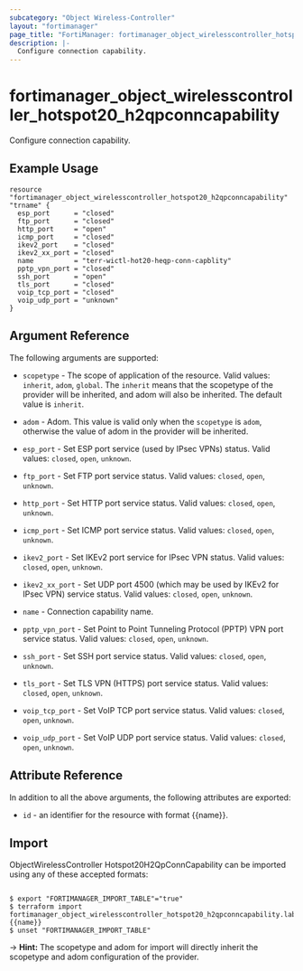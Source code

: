 ```yaml
---
subcategory: "Object Wireless-Controller"
layout: "fortimanager"
page_title: "FortiManager: fortimanager_object_wirelesscontroller_hotspot20_h2qpconncapability"
description: |-
  Configure connection capability.
---
```


# fortimanager_object_wirelesscontroller_hotspot20_h2qpconncapability
Configure connection capability.

## Example Usage

```hcl
resource "fortimanager_object_wirelesscontroller_hotspot20_h2qpconncapability" "trname" {
  esp_port      = "closed"
  ftp_port      = "closed"
  http_port     = "open"
  icmp_port     = "closed"
  ikev2_port    = "closed"
  ikev2_xx_port = "closed"
  name          = "terr-wictl-hot20-heqp-conn-capblity"
  pptp_vpn_port = "closed"
  ssh_port      = "open"
  tls_port      = "closed"
  voip_tcp_port = "closed"
  voip_udp_port = "unknown"
}
```

## Argument Reference


The following arguments are supported:

* `scopetype` - The scope of application of the resource. Valid values: `inherit`, `adom`, `global`. The `inherit` means that the scopetype of the provider will be inherited, and adom will also be inherited. The default value is `inherit`.
* `adom` - Adom. This value is valid only when the `scopetype` is `adom`, otherwise the value of adom in the provider will be inherited.

* `esp_port` - Set ESP port service (used by IPsec VPNs) status. Valid values: `closed`, `open`, `unknown`.

* `ftp_port` - Set FTP port service status. Valid values: `closed`, `open`, `unknown`.

* `http_port` - Set HTTP port service status. Valid values: `closed`, `open`, `unknown`.

* `icmp_port` - Set ICMP port service status. Valid values: `closed`, `open`, `unknown`.

* `ikev2_port` - Set IKEv2 port service for IPsec VPN status. Valid values: `closed`, `open`, `unknown`.

* `ikev2_xx_port` - Set UDP port 4500 (which may be used by IKEv2 for IPsec VPN) service status. Valid values: `closed`, `open`, `unknown`.

* `name` - Connection capability name.
* `pptp_vpn_port` - Set Point to Point Tunneling Protocol (PPTP) VPN port service status. Valid values: `closed`, `open`, `unknown`.

* `ssh_port` - Set SSH port service status. Valid values: `closed`, `open`, `unknown`.

* `tls_port` - Set TLS VPN (HTTPS) port service status. Valid values: `closed`, `open`, `unknown`.

* `voip_tcp_port` - Set VoIP TCP port service status. Valid values: `closed`, `open`, `unknown`.

* `voip_udp_port` - Set VoIP UDP port service status. Valid values: `closed`, `open`, `unknown`.



## Attribute Reference

In addition to all the above arguments, the following attributes are exported:
* `id` - an identifier for the resource with format {{name}}.

## Import

ObjectWirelessController Hotspot20H2QpConnCapability can be imported using any of these accepted formats:
```

$ export "FORTIMANAGER_IMPORT_TABLE"="true"
$ terraform import fortimanager_object_wirelesscontroller_hotspot20_h2qpconncapability.labelname {{name}}
$ unset "FORTIMANAGER_IMPORT_TABLE"
```
-> **Hint:** The scopetype and adom for import will directly inherit the scopetype and adom configuration of the provider.
